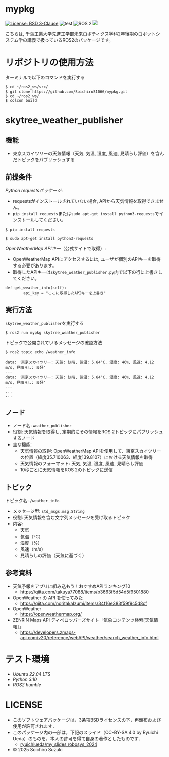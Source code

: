 # mypkg
[![License: BSD 3-Clause](https://img.shields.io/badge/License-BSD%203--Clause-blue.svg)](https://opensource.org/licenses/BSD-3-Clause)
![test](https://github.com/SoichiroS1066/mypkg/actions/workflows/test_counter_processor.yml/badge.svg)
<img src="https://img.shields.io/badge/ROS%202-00A1A7.svg?logo=ros&logoColor=white&style=for-the-badge" alt="ROS 2">
<img src="https://img.shields.io/badge/-Python-yellow.svg?logo=python&style=for-the-badge">


こちらは, 千葉工業大学先進工学部未来ロボティクス学科2年後期のロボットシステム学の講義で扱っているROS2のパッケージです。

# リポジトリの使用方法

ターミナルで以下のコマンドを実行する
```
$ cd ~/ros2_ws/src/
$ git clone https://github.com/SoichiroS1066/mypkg.git
$ cd ~/ros2_ws/
$ colcon build
```

# skytree_weather_publisher

## 機能
- 東京スカイツリーの天気情報（天気, 気温, 湿度, 風速, 見晴らし評価）を含んだトピックをパブリッシュする

## 前提条件 
*Python requestsパッケージ*: 
- requestsがインストールされていない場合, APIから天気情報を取得できません。   
- `pip install requests`または`sudo apt-get install python3-requests`でインストールしてください。
```
$ pip install requests
```
```
$ sudo apt-get install python3-requests
```

*OpenWeatherMap APIキー*（公式サイトで取得）:
- OpenWeatherMap APIにアクセスするには, ユーザが個別のAPIキーを取得する必要があります。
- 取得したAPIキーは`skytree_weather_publisher.py`内で以下の行に上書きしてください。
```
def get_weather_info(self):
        api_key = "ここに取得したAPIキーを上書き"
```

## 実行方法
`skytree_weather_publisher`を実行する
```
$ ros2 run mypkg skytree_weather_publisher
``` 

トピックで公開されているメッセージの確認方法
```
$ ros2 topic echo /weather_info
```
```
data: '東京スカイツリー: 天気: 快晴, 気温: 5.84°C, 湿度: 46%, 風速: 4.12 m/s, 見晴らし: 良好'
---
data: '東京スカイツリー: 天気: 快晴, 気温: 5.84°C, 湿度: 46%, 風速: 4.12 m/s, 見晴らし: 良好'
---
...
...
```

## ノード
- ノード名: `weather_publisher`
- 役割: 天気情報を取得し, 定期的にその情報をROS 2トピックにパブリッシュするノード
- 主な機能:
    - 天気情報の取得: OpenWeatherMap APIを使用して、東京スカイツリーの位置（緯度35.710063、経度139.8107）における天気情報を取得
    - 天気情報のフォーマット: 天気, 気温, 湿度, 風速, 見晴らし評価
    - 10秒ごとに天気情報をROS 2のトピックに送信

## トピック
トピック名: `/weather_info`
- メッセージ型: `std_msgs.msg.String`
- 役割: 天気情報を含む文字列メッセージを受け取るトピック
- 内容:
    - 天気
    - 気温（°C）
    - 湿度（%）
    - 風速（m/s）
    - 見晴らしの評価（天気に基づく）

## 参考資料
- 天気予報をアプリに組み込もう！おすすめAPIランキング10
    - https://qiita.com/takuya77088/items/b3663f5d54d5f9501880
- OpenWeather の API を使ってみた
    - https://qiita.com/noritakaIzumi/items/34f16e383f59f9c5d8cf
- OpenWeather
    - https://openweathermap.org/
- ZENRIN Maps API ディベロッパーズサイト「気象コンテンツ検索[天気情報]」
    - https://developers.zmaps-api.com/v20/reference/webAPI/weather/search_weather_info.html

# テスト環境
- *Ubuntu 22.04 LTS*
- *Python 3.10*
- *ROS2 humble*

# LICENSE

- このソフトウェアパッケージは，3条項BSDライセンスの下，再頒布および使用が許可されます．
- このパッケージ内の一部は，下記のスライド（CC-BY-SA 4.0 by Ryuichi Ueda）のものを，本人の許可を得て自身の著作としたものです．
    - [ryuichiueda/my_slides robosys_2024](https://github.com/ryuichiueda/my_slides/tree/master/robosys_2024)
- © 2025 Soichiro Suzuki
